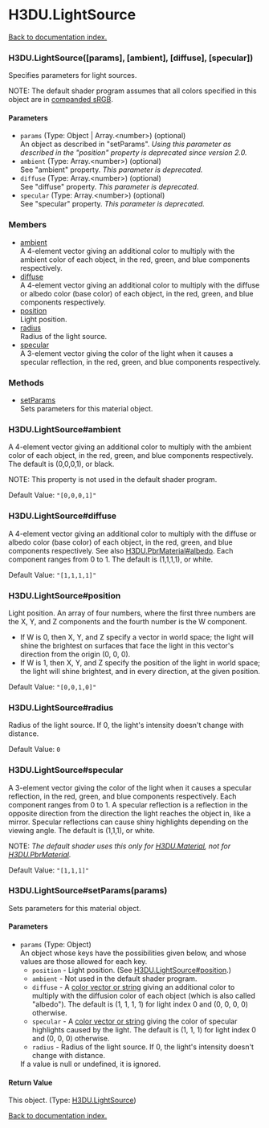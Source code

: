 # H3DU.LightSource

[Back to documentation index.](index.md)

<a name='H3DU.LightSource'></a>
### H3DU.LightSource([params], [ambient], [diffuse], [specular])

Specifies parameters for light sources.

NOTE: The default shader program assumes that all colors specified in this object are in
<a href="H3DU.Math.md#H3DU.Math.colorTosRGB">companded sRGB</a>.

#### Parameters

* `params` (Type: Object | Array.&lt;number>) (optional)<br>An object as described in "setParams". <i>Using this parameter as described in the "position" property is deprecated since version 2.0.</i>
* `ambient` (Type: Array.&lt;number>) (optional)<br>See "ambient" property. <i>This parameter is deprecated.</i>
* `diffuse` (Type: Array.&lt;number>) (optional)<br>See "diffuse" property. <i>This parameter is deprecated.</i>
* `specular` (Type: Array.&lt;number>) (optional)<br>See "specular" property. <i>This parameter is deprecated.</i>

### Members

* [ambient](#H3DU.LightSource_ambient)<br>A 4-element vector giving an additional color to multiply with the ambient
color of each object, in the red, green,
and blue components respectively.
* [diffuse](#H3DU.LightSource_diffuse)<br>A 4-element vector giving an additional color to multiply with the diffuse
or albedo color (base color) of each object, in the red, green,
and blue components respectively.
* [position](#H3DU.LightSource_position)<br>Light position.
* [radius](#H3DU.LightSource_radius)<br>Radius of the light source.
* [specular](#H3DU.LightSource_specular)<br>A 3-element vector giving the color of the light when it causes a specular
reflection, in the red, green,
and blue components respectively.

### Methods

* [setParams](#H3DU.LightSource_setParams)<br>Sets parameters for this material object.

<a name='H3DU.LightSource_ambient'></a>
### H3DU.LightSource#ambient

A 4-element vector giving an additional color to multiply with the ambient
color of each object, in the red, green,
and blue components respectively.
The default is (0,0,0,1), or black.

NOTE: This property is not used in the default shader program.

Default Value: `"[0,0,0,1]"`

<a name='H3DU.LightSource_diffuse'></a>
### H3DU.LightSource#diffuse

A 4-element vector giving an additional color to multiply with the diffuse
or albedo color (base color) of each object, in the red, green,
and blue components respectively. See also <a href="H3DU.PbrMaterial.md#H3DU.PbrMaterial_albedo">H3DU.PbrMaterial#albedo</a>.
Each component ranges from 0 to 1.
The default is (1,1,1,1), or white.

Default Value: `"[1,1,1,1]"`

<a name='H3DU.LightSource_position'></a>
### H3DU.LightSource#position

Light position. An array of four numbers, where the first three numbers are the X, Y, and Z components and the fourth number is the W component.<ul>
<li> If W is 0, then X, Y, and Z specify a vector in world space; the light will shine the brightest on surfaces that face the light in
this vector's direction from the origin (0, 0, 0).
<li> If W is 1, then X, Y, and Z specify the position of the light in world space; the light will shine brightest, and in every direction, at the given position.</ul>

Default Value: `"[0,0,1,0]"`

<a name='H3DU.LightSource_radius'></a>
### H3DU.LightSource#radius

Radius of the light source. If 0, the light's intensity doesn't change
with distance.

Default Value: `0`

<a name='H3DU.LightSource_specular'></a>
### H3DU.LightSource#specular

A 3-element vector giving the color of the light when it causes a specular
reflection, in the red, green,
and blue components respectively. Each component ranges from 0 to 1.
A specular reflection is a reflection in the opposite direction from the direction
the light reaches the object in, like a mirror. Specular reflections can cause shiny
highlights depending on the viewing angle.
The default is (1,1,1), or white.

NOTE: <i>The default shader uses this only for <a href="H3DU.Material.md">H3DU.Material</a>, not
for <a href="H3DU.PbrMaterial.md">H3DU.PbrMaterial</a>.</i>

Default Value: `"[1,1,1]"`

<a name='H3DU.LightSource_setParams'></a>
### H3DU.LightSource#setParams(params)

Sets parameters for this material object.

#### Parameters

* `params` (Type: Object)<br>An object whose keys have the possibilities given below, and whose values are those allowed for each key.<ul> <li><code>position</code> - Light position. (See <a href="H3DU.LightSource.md#H3DU.LightSource_position">H3DU.LightSource#position</a>.) <li><code>ambient</code> - Not used in the default shader program. <li><code>diffuse</code> - A <a href="H3DU.md#H3DU.toGLColor">color vector or string</a> giving an additional color to multiply with the diffusion color of each object (which is also called "albedo"). The default is (1, 1, 1, 1) for light index 0 and (0, 0, 0, 0) otherwise. <li><code>specular</code> - A <a href="H3DU.md#H3DU.toGLColor">color vector or string</a> giving the color of specular highlights caused by the light. The default is (1, 1, 1) for light index 0 and (0, 0, 0) otherwise. <li><code>radius</code> - Radius of the light source. If 0, the light's intensity doesn't change with distance. </ul> If a value is null or undefined, it is ignored.

#### Return Value

This object. (Type: <a href="H3DU.LightSource.md">H3DU.LightSource</a>)

[Back to documentation index.](index.md)
